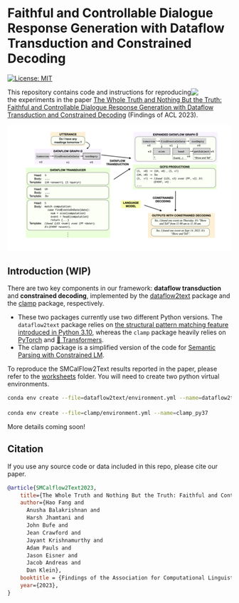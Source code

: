 # Faithful and Controllable Dialogue Response Generation with Dataflow Transduction and Constrained Decoding

[![License: MIT](https://img.shields.io/badge/License-MIT-yellow.svg)](https://opensource.org/licenses/MIT)

<img align="right" src="https://avatars2.githubusercontent.com/u/9585815?s=200&v=4" width="18%">

This repository contains code and instructions for reproducing the experiments in the paper
[The Whole Truth and Nothing But the Truth: Faithful and Controllable Dialogue Response Generation with Dataflow Transduction and Constrained Decoding](https://arxiv.org/abs/2209.07800) (Findings of ACL 2023).

![Approach Overview](./assets/dataflow2text.png?raw=true)

## Introduction (WIP)

There are two key components in our framework: **dataflow transduction** and **constrained decoding**,
implemented by the [dataflow2text](./dataflow2text) package and the [clamp](./clamp) package, respectively.

- These two packages currently use two different Python versions.
  The `dataflow2text` package relies on [the structural pattern matching feature introduced in Python 3.10](https://docs.python.org/3/whatsnew/3.10.html),
  whereas the `clamp` package heavily relies on [PyTorch](https://pytorch.org/) and [🤗 Transformers](lhhhttps://huggingface.co/docs/transformers/index).
- The clamp package is a simplified version of the code for [Semantic Parsing with Constrained LM](https://github.com/microsoft/semantic_parsing_with_constrained_lm/).

To reproduce the SMCalFlow2Text results reported in the paper, please refer to the [worksheets](./worksheets/) folder.
You will need to create two python virtual environments.

```bash
conda env create --file=dataflow2text/environment.yml --name=dataflow2text_py310

conda env create --file=clamp/environment.yml --name=clamp_py37
```

More details coming soon!

## Citation

If you use any source code or data included in this repo, please cite our paper.

```bib
@article{SMCalflow2Text2023,
    title={The Whole Truth and Nothing But the Truth: Faithful and Controllable Dialogue Response Generation with Dataflow Transduction and Constrained Decoding}, 
    author={Hao Fang and 
      Anusha Balakrishnan and 
      Harsh Jhamtani and 
      John Bufe and 
      Jean Crawford and 
      Jayant Krishnamurthy and 
      Adam Pauls and 
      Jason Eisner and 
      Jacob Andreas and 
      Dan Klein},
    booktitle = {Findings of the Association for Computational Linguistics: ACL 2023},
    year={2023},
}
```
